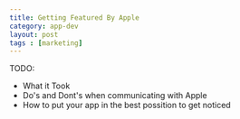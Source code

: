 ```yaml
---
title: Getting Featured By Apple
category: app-dev
layout: post
tags : [marketing]
---
```


TODO:

- What it Took
- Do's and Dont's when communicating with Apple
- How to put your app in the best possition to get noticed
